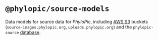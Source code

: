 # `@phylopic/source-models`

Data models for source data for _PhyloPic_, including [AWS S3](../../S3.md) buckets (`source-images.phylopic.org`, `uploads.phylopic.org`) and the `phylopic-source` [database](../../sql/).
